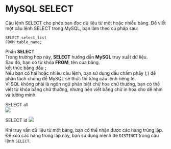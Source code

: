 # MySQL SELECT
Câu lệnh SELECT cho phép bạn đọc dữ liệu từ một hoặc nhiều bảng. Để viết một câu lệnh SELECT trong MySQL, bạn làm theo cú pháp sau:
```
SELECT select_list
FROM table_name;
```
Phần **SELECT**  
Trong trường hợp này, **SELECT** hướng dẫn **MySQL** truy xuất dữ liệu.  
Sau đó, bạn có từ khóa **FROM**, tên của bảng.  
kết thúc bằng dấu **;**  
Nếu bạn có hai hoặc nhiều câu lệnh, bạn sử dụng dấu chấm phẩy (;) để phân tách chúng để MySQL sẽ thực thi từng câu lệnh riêng lẻ.  
Vì SQL không phải là ngôn ngữ phân biệt chữ hoa chữ thường, bạn có thể viết từ khóa bằng chữ thường, nhưng nên viết bằng chữ in hoa cho dễ nhìn và tường minh.  

SELECT all  
<img src="https://i.imgur.com/MV8OASd.png">

SELECT id
<img src="https://i.imgur.com/HpPAnmd.png">

Khi truy vấn dữ liệu từ một bảng, bạn có thể nhận được các hàng trùng lặp. Để xóa các hàng trùng lặp này, bạn sử dụng mệnh đề `DISTINCT` trong câu lệnh `SELECT`.

